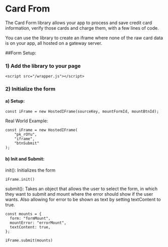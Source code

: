 # Card From
The Card Form library allows your app to process and save credit card information, verify those cards and charge them, with a few lines of code.

You can use the library to create an iframe where none of the raw card data is on your app, all hosted on a gateway server.

##Form Setup:

### 1) Add the library to your page

```
<script src="/wrapper.js"></script>
```

### 2) Initialize the form

#### a) Setup:

```
const iFrame = new HostedIFrame(sourceKey, mountFormId, mountBtnId);
```

Real World Example:
```
const iFrame = new HostedIFrame(
	"pk_rOYu",
	"iframe",
	"btnSubmit"
);
```
#### b) Init and Submit:

init(): Initializes the form

```
iFrame.init()
```

submit(): Takes an object that allows the user to select the form, in which they want to submit and mount where the error should show if the user wants. Also allowing for error to be shown as text by setting textContent to true.

```
const mounts = {
  form: "formMount",
  mountError: "errorMount",
  textContent: true,
};

iFrame.submit(mounts)
```


